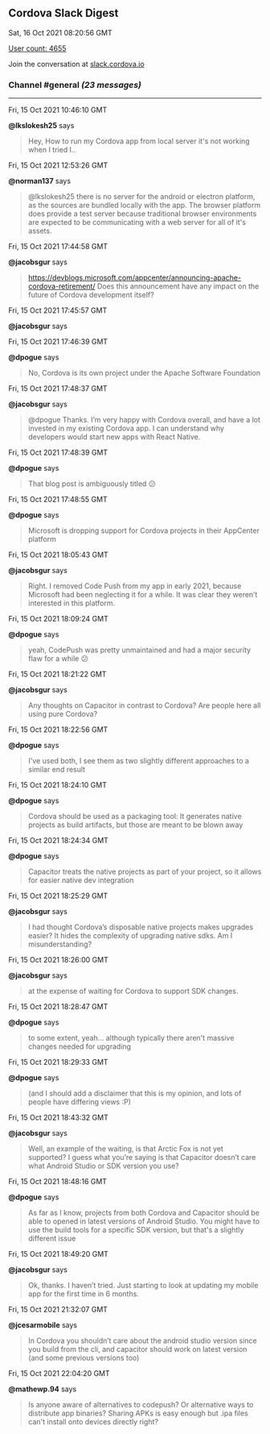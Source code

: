 ## Cordova Slack Digest
Sat, 16 Oct 2021 08:20:56 GMT

[User count: 4655](https://cordova.slack.com/)


Join the conversation at [slack.cordova.io](http://slack.cordova.io/)

### __Channel #general__ _(23 messages)_
---

Fri, 15 Oct 2021 10:46:10 GMT

__@lkslokesh25__ says 
> Hey,
> How to run my Cordova app from local server it's not working when I tried l..
> 

Fri, 15 Oct 2021 12:53:26 GMT

__@norman137__ says 
> @lkslokesh25 there is no server for the android or electron platform, as the sources are bundled locally with the app. The browser platform does provide a test server because traditional browser environments are expected to be communicating with a web server for all of it's assets.
> 

Fri, 15 Oct 2021 17:44:58 GMT

__@jacobsgur__ says 
> <https://devblogs.microsoft.com/appcenter/announcing-apache-cordova-retirement/>
> Does this announcement have any impact on the future of Cordova development itself?
> 

Fri, 15 Oct 2021 17:45:57 GMT

__@jacobsgur__ says 
> 
> 

Fri, 15 Oct 2021 17:46:39 GMT

__@dpogue__ says 
> No, Cordova is its own project under the Apache Software Foundation
> 

Fri, 15 Oct 2021 17:48:37 GMT

__@jacobsgur__ says 
> @dpogue Thanks. I’m very happy with Cordova overall, and have a lot invested in my existing Cordova app. I can understand why developers would start new apps with React Native.
> 

Fri, 15 Oct 2021 17:48:39 GMT

__@dpogue__ says 
> That blog post is ambiguously titled 😕
> 

Fri, 15 Oct 2021 17:48:55 GMT

__@dpogue__ says 
> Microsoft is dropping support for Cordova projects in their AppCenter platform
> 

Fri, 15 Oct 2021 18:05:43 GMT

__@jacobsgur__ says 
> Right. I removed Code Push from my app in early 2021, because Microsoft had been neglecting it for a while. It was clear they weren’t interested in this platform.
> 

Fri, 15 Oct 2021 18:09:24 GMT

__@dpogue__ says 
> yeah, CodePush was pretty unmaintained and had a major security flaw for a while 😕
> 

Fri, 15 Oct 2021 18:21:22 GMT

__@jacobsgur__ says 
> Any thoughts on Capacitor in contrast to Cordova? Are people here all using pure Cordova?
> 

Fri, 15 Oct 2021 18:22:56 GMT

__@dpogue__ says 
> I've used both, I see them as two slightly different approaches to a similar end result
> 

Fri, 15 Oct 2021 18:24:10 GMT

__@dpogue__ says 
> Cordova should be used as a packaging tool: It generates native projects as build artifacts, but those are meant to be blown away
> 

Fri, 15 Oct 2021 18:24:34 GMT

__@dpogue__ says 
> Capacitor treats the native projects as part of your project, so it allows for easier native dev integration
> 

Fri, 15 Oct 2021 18:25:29 GMT

__@jacobsgur__ says 
> I had thought Cordova’s disposable native projects makes upgrades easier? It hides the complexity of upgrading native sdks. Am I misunderstanding?
> 

Fri, 15 Oct 2021 18:26:00 GMT

__@jacobsgur__ says 
> at the expense of waiting for Cordova to support SDK changes.
> 

Fri, 15 Oct 2021 18:28:47 GMT

__@dpogue__ says 
> to some extent, yeah... although typically there aren't massive changes needed for upgrading
> 

Fri, 15 Oct 2021 18:29:33 GMT

__@dpogue__ says 
> (and I should add a disclaimer that this is my opinion, and lots of people have differing views :P)
> 

Fri, 15 Oct 2021 18:43:32 GMT

__@jacobsgur__ says 
> Well, an example of the waiting, is that Arctic Fox is not yet supported? I guess what you’re saying is that Capacitor doesn’t care what Android Studio or SDK version you use?
> 

Fri, 15 Oct 2021 18:48:16 GMT

__@dpogue__ says 
> As far as I know, projects from both Cordova and Capacitor should be able to opened in latest versions of Android Studio. You might have to use the build tools for a specific SDK version, but that's a slightly different issue
> 

Fri, 15 Oct 2021 18:49:20 GMT

__@jacobsgur__ says 
> Ok, thanks. I haven’t tried. Just starting to look at updating my mobile app for the first time in 6 months.
> 

Fri, 15 Oct 2021 21:32:07 GMT

__@jcesarmobile__ says 
> In Cordova you shouldn’t care about the android studio version since you build from the cli, and capacitor should work on latest version (and some previous versions too)
> 

Fri, 15 Oct 2021 22:04:20 GMT

__@mathewp.94__ says 
> Is anyone aware of alternatives to codepush?
> Or alternative ways to distribute app binaries?
> Sharing APKs is easy enough but .ipa files can't install onto devices directly right?
> 

